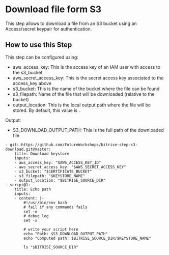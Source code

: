 # Download file form S3
This step allows to download a file from an S3 bucket using an Access/secret keypair for authentication.

## How to use this Step

This step can be configured using:

- aws_access_key: This is the access key of an IAM user with access to the s3_bucket
- aws_secret_access_key: This is the secret access key associated to the access_key above
- s3_bucket: This is the name of the bucket where the file can be found
- s3_filepath: Name of the file that will be downloaded (relative to the bucket)
- output_location: This is the local output path where the file will be stored. By default, this value is `.`

Output:

- S3_DOWNLOAD_OUTPUT_PATH: This is the full path of the downloaded file

```
- git::https://github.com/FutureWorkshops/bitrise-step-s3-download.git@master:
    title: Download keystore
    inputs:
    - aws_access_key: "$AWS_ACCESS_KEY_ID"
    - aws_secret_access_key: "$AWS_SECRET_ACCESS_KEY"
    - s3_bucket: "$CERTIFICATE_BUCKET"
    - s3_filepath: "$KEYSTORE_NAME"
    - output_location: "$BITRISE_SOURCE_DIR"
- script@1:
    title: Echo path
    inputs:
    - content: |-
        #!/usr/bin/env bash
        # fail if any commands fails
        set -e
        # debug log
        set -x
​
        # write your script here
        echo "Path: $S3_DOWNLOAD_OUTPUT_PATH"
        echo "Computed path: $BITRISE_SOURCE_DIR/$KEYSTORE_NAME"
​
        ls "$BITRISE_SOURCE_DIR"
```



